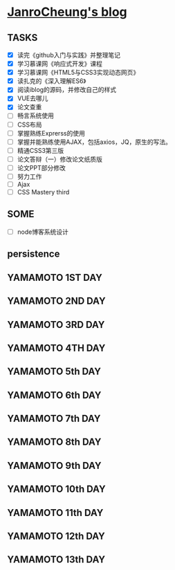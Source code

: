 # [JanroCheung's blog](https://angelpray.github.io)

## TASKS
- [x] 读完《github入门与实践》并整理笔记
- [x] 学习慕课网《响应式开发》课程
- [x] 学习慕课网《HTML5与CSS3实现动态网页》
- [x] 读扎克的《深入理解ES6》
- [x] 阅读iblog的源码，并修改自己的样式
- [x] VUE去哪儿
- [x] 论文查重
- [ ] 畅言系统使用
- [ ] CSS布局
- [ ] 掌握熟练Exprerss的使用
- [ ] 掌握并能熟练使用AJAX，包括axios，JQ，原生的写法。
- [ ] 精通CSS3第三版 
- [ ] 论文答辩（一）修改论文纸质版
- [ ] 论文PPT部分修改
- [ ] 努力工作
- [ ] Ajax
- [ ] CSS Mastery third
## SOME

- [ ] node博客系统设计

## persistence

## YAMAMOTO 1ST DAY

## YAMAMOTO 2ND DAY

## YAMAMOTO 3RD DAY

## YAMAMOTO 4TH DAY

## YAMAMOTO 5th DAY

## YAMAMOTO 6th DAY

## YAMAMOTO 7th DAY

## YAMAMOTO 8th DAY

## YAMAMOTO 9th DAY

## YAMAMOTO 10th DAY

## YAMAMOTO 11th DAY

## YAMAMOTO 12th DAY

## YAMAMOTO 13th DAY
